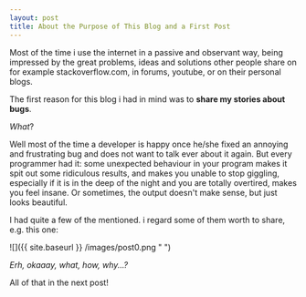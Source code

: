 ```yaml
---
layout: post
title: About the Purpose of This Blog and a First Post
---
```


Most of the time i use the internet in a passive and observant way, being impressed by the great problems, ideas and solutions other people share on for example stackoverflow.com, in forums, youtube, or on their personal blogs. 

The first reason for this blog i had in mind was to **share my stories about bugs**. 

_What_?

Well most of the time a developer is happy once he/she fixed an annoying and frustrating bug and does not want to talk ever about it again. But every programmer had it: some unexpected behaviour in your program makes it spit out some ridiculous results, and makes you unable to stop giggling, especially if it is in the deep of the night and you are totally overtired, makes you feel insane. Or sometimes, the output doesn't make sense, but just looks beautiful. 

I had quite a few of the mentioned. i regard some of them worth to share, e.g. this one:

![]({{ site.baseurl }} /images/post0.png " ")

_Erh, okaaay, what, how, why...?_

All of that in the next post!